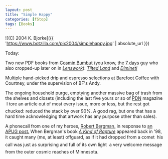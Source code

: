 ```yaml
---
layout: post
title: "Simple Happy"
categories: [fStop]
tags: [Books]
---
```



![(C) 2004 K. Bjorke]({{ 'https://www.botzilla.com/pix2004/simplehappy.jpg' | absolute_url }})


Today:

Two new PDF books from <a href="http://www.bumbutz.com" target="cosmin">Cosmin Bumbut</a> (you know, the <a href="/blog/archives/000063.html" target="cosmin">7 days</a> guy who also cropped-up later on in <a href="http://www.lenswork.com/lwqindex2003.htm##50" target="cosmin"><cite>Lenswork</cite></a>): <a href="http://editura.liternet.ro/carte.php?carte=104" target="cosmin"><cite>Tilted Land</cite></a> and <a href="http://editura.liternet.ro/carte.php?carte=98" target="cosmin"><cite>Dimineti</cite></a>

<!--more-->

Multiple hand-picked drip and espresso selections at <a href="http://www.barefootcoffeeroasters.com/" target="feet">Barefoot Coffee</a> with Courtney, under the supervision of BF's Andy.

The ongoing household purge, emptying another massive bag of trash from the shelves and closets (including the last five yours or so of <a href="http://www.pdnonline.com/photodistrictnews/index.jsp" target="_blank">PDN</a> magazine &#151; I tore an article out of most every issue, more or less, but the rest got chucked: reduced the stack by over 90%. A good rag, but one that has a hard time acknowledging that artwork has any purpose other than sales).

A phonecall from one of my heroes, <a href="http://www.brooklynrail.org/spotlight/may04/bergman.html" target="bergman">Robert Bergman,</a> in response to <a href="http://www.apug.org/forums/showthread.php?t=3834&page=7&pp=7&highlight=robert+bergman" target="bergman">an APUG post.</a> When Bergman's book <a href="http://www.randomhouse.com/catalog/display.pperl?isbn=0-679-44257-X"><cite>A Kind of Rapture</cite></a> appeared back in '98, it caught many (me, at least) offguard, as if it had dropped from a comet &#151; his call was just as surprising and full of its own light &#151; a very welcome message from the outer cosmic reaches of Minnesota.
